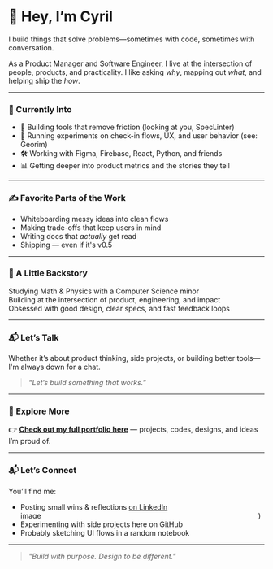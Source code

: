 # 👋 Hey, I’m Cyril

I build things that solve problems—sometimes with code, sometimes with conversation.

As a Product Manager and Software Engineer, I live at the intersection of people, products, and practicality. I like asking *why*, mapping out *what*, and helping ship the *how*.

---

### 🧩 Currently Into

- 🧪 Building tools that remove friction (looking at you, SpecLinter)
- 📍 Running experiments on check-in flows, UX, and user behavior (see: Georim)
- 🛠️ Working with Figma, Firebase, React, Python, and friends
- 📊 Getting deeper into product metrics and the stories they tell

---

### ✍️ Favorite Parts of the Work

- Whiteboarding messy ideas into clean flows
- Making trade-offs that keep users in mind
- Writing docs that *actually* get read
- Shipping — even if it's v0.5

---

### 🎒 A Little Backstory

Studying Math & Physics with a Computer Science minor  
Building at the intersection of product, engineering, and impact  
Obsessed with good design, clear specs, and fast feedback loops

---

### 📬 Let’s Talk

Whether it’s about product thinking, side projects, or building better tools—I'm always down for a chat.

> *“Let’s build something that works.”*

---

### 🧭 Explore More

👉 **[Check out my full portfolio here](https://brassy-domain-cd7.notion.site/Meet-Cyril-The-PM-23a4518faa4f8066bbbac14826ee0fc0)** — projects, codes, designs, and ideas I’m proud of.

---

### 📬 Let’s Connect

You’ll find me:
- Posting small wins & reflections [on LinkedIn](https://www.linkedin.com/in/cyril-kups)<img width="468" height="14" alt="image" src="https://github.com/user-attachments/assets/dff2ebf6-054c-4967-bfb9-6a9e58657960" />)
- Experimenting with side projects here on GitHub
- Probably sketching UI flows in a random notebook

---

> *"Build with purpose. Design to be different."*
